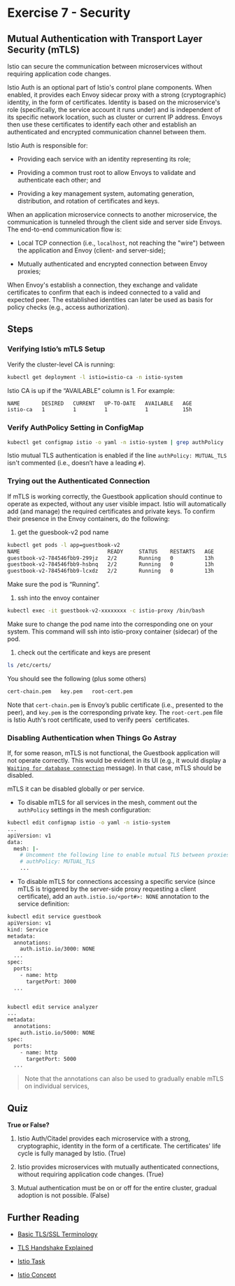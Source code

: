 # Exercise 7 - Security

## Mutual Authentication with Transport Layer Security (mTLS)

Istio can secure the communication between microservices without requiring application code changes.

Istio Auth is an optional part of Istio's control plane components. When enabled, it provides each Envoy sidecar proxy with a strong (cryptographic) identity, in the form of certificates.
Identity is based on the microservice's role (specifically, the service account it runs under) and is independent of its specific network location, such as cluster or current IP address.
Envoys then use these certificates to identify each other and establish an authenticated and encrypted communication channel between them.

Istio Auth is responsible for:

* Providing each service with an identity representing its role;

* Providing a common trust root to allow Envoys to validate and authenticate each other; and

* Providing a key management system, automating generation, distribution, and rotation of certificates and keys.

When an application microservice connects to another microservice, the communication is tunneled through the client side and server side Envoys. The end-to-end communication flow is:

* Local TCP connection (i.e., `localhost`, not reaching the "wire") between the application and Envoy (client- and server-side);

* Mutually authenticated and encrypted connection between Envoy proxies;

When Envoy's establish a connection, they exchange and validate certificates to confirm that each is indeed connected to a valid and expected peer. The established identities can later be used as basis for policy checks (e.g., access authorization).

## Steps

### Verifying Istio’s mTLS Setup

Verify the cluster-level CA is running:

```sh
kubectl get deployment -l istio=istio-ca -n istio-system
```

Istio CA is up if the “AVAILABLE” column is 1. For example:
```sh
NAME       DESIRED   CURRENT   UP-TO-DATE   AVAILABLE   AGE
istio-ca   1         1         1            1           15h
```

### Verify AuthPolicy Setting in ConfigMap

```sh
kubectl get configmap istio -o yaml -n istio-system | grep authPolicy | head -1
```

Istio mutual TLS authentication is enabled if the line `authPolicy: MUTUAL_TLS` isn't commented (i.e., doesn’t have a leading `#`).

### Trying out the Authenticated Connection

If mTLS is working correctly, the Guestbook application should continue to operate as expected, without any user visible impact. Istio will automatically add (and manage) the required certificates and private keys. To confirm their presence in the Envoy containers, do the following:

1. get the guesbook-v2 pod name

```sh
kubectl get pods -l app=guestbook-v2
NAME                            READY     STATUS    RESTARTS   AGE
guestbook-v2-784546fbb9-299jz   2/2       Running   0          13h
guestbook-v2-784546fbb9-hsbnq   2/2       Running   0          13h
guestbook-v2-784546fbb9-lcxdz   2/2       Running   0          13h
```

Make sure the pod is “Running”.

1. ssh into the envoy container

```sh
kubectl exec -it guestbook-v2-xxxxxxxx -c istio-proxy /bin/bash
```

Make sure to change the pod name into the corresponding one on your system. This command will ssh into istio-proxy container (sidecar) of the pod.

1. check out the certificate and keys are present

```sh
ls /etc/certs/
```

You should see the following (plus some others)

```sh
cert-chain.pem   key.pem   root-cert.pem
```

Note that `cert-chain.pem` is Envoy’s public certificate (i.e., presented to the peer), and `key.pem` is the corresponding private key. The `root-cert.pem` file is Istio Auth's root certificate, used to verify peers` certificates.

### Disabling Authentication when Things Go Astray

If, for some reason, mTLS is not functional, the Guestbook application will not operate correctly. This would be evident in its UI (e.g., it would display a [`Waiting for database connection`](waiting_on_database.png) message). In that case, mTLS should be disabled.

mTLS it can be disabled globally or per service.

* To disable mTLS for all services in the mesh, comment out the `authPolicy` settings in the mesh configuration:

```sh
kubectl edit configmap istio -o yaml -n istio-system
...
apiVersion: v1
data:
  mesh: |-
    # Uncomment the following line to enable mutual TLS between proxies
    # authPolicy: MUTUAL_TLS
    ...
```

* To disable mTLS for connections accessing a specific service (since mTLS is triggered by the server-side proxy requesting a client certificate), add an `auth.istio.io/<port#>: NONE` annotation to the service definition:

```sh
kubectl edit service guestbook
apiVersion: v1
kind: Service
metadata:
  annotations:
    auth.istio.io/3000: NONE
  ...
spec:
  ports:
    - name: http
      targetPort: 3000
  ...


kubectl edit service analyzer
...
metadata:
  annotations:
    auth.istio.io/5000: NONE
spec:
  ports:
    - name: http
      targetPort: 5000
  ...
```

>
> Note that the annotations can also be used to gradually enable mTLS on individual services, 
>

## Quiz

**True or False?**

1. Istio Auth/Citadel provides each microservice with a strong, cryptographic, identity in the form of a certificate. The certificates' life cycle is fully managed by Istio. (True)

2. Istio provides microservices with mutually authenticated connections, without requiring application code changes. (True)

3. Mutual authentication must be on or off for the entire cluster, gradual adoption is not possible. (False)

## Further Reading

* [Basic TLS/SSL Terminology](https://dzone.com/articles/tlsssl-terminology-and-basics)

* [TLS Handshake Explained](https://www.ibm.com/support/knowledgecenter/en/SSFKSJ_7.1.0/com.ibm.mq.doc/sy10660_.htm)

* [Istio Task](https://istio.io/docs/tasks/security/mutual-tls.html)

* [Istio Concept](https://istio.io/docs/concepts/security/mutual-tls.html)